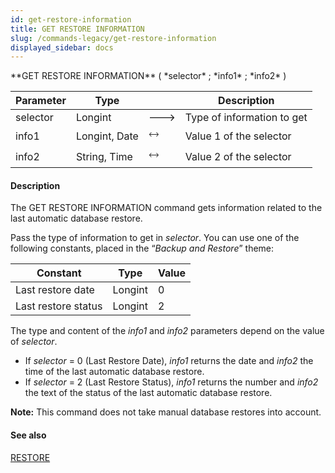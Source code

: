 ```yaml
---
id: get-restore-information
title: GET RESTORE INFORMATION
slug: /commands-legacy/get-restore-information
displayed_sidebar: docs
---
```


<!--REF #_command_.GET RESTORE INFORMATION.Syntax-->**GET RESTORE INFORMATION** ( *selector* ; *info1* ; *info2* )<!-- END REF-->
<!--REF #_command_.GET RESTORE INFORMATION.Params-->
| Parameter | Type |  | Description |
| --- | --- | --- | --- |
| selector | Longint | &#x1F852; | Type of information to get |
| info1 | Longint, Date | &#x1F858; | Value 1 of the selector |
| info2 | String, Time | &#x1F858; | Value 2 of the selector |

<!-- END REF-->

#### Description 

<!--REF #_command_.GET RESTORE INFORMATION.Summary-->The GET RESTORE INFORMATION command gets information related to the last automatic database restore.<!-- END REF--> 

Pass the type of information to get in *selector*. You can use one of the following constants, placed in the “*Backup and Restore*” theme:

| Constant            | Type    | Value |
| ------------------- | ------- | ----- |
| Last restore date   | Longint | 0     |
| Last restore status | Longint | 2     |

The type and content of the *info1* and *info2* parameters depend on the value of *selector*.

* If *selector* \= 0 (Last Restore Date), *info1* returns the date and *info2* the time of the last automatic database restore.
* If *selector* \= 2 (Last Restore Status), *info1* returns the number and *info2* the text of the status of the last automatic database restore.

**Note:** This command does not take manual database restores into account.

#### See also 

[RESTORE](restore.md)  